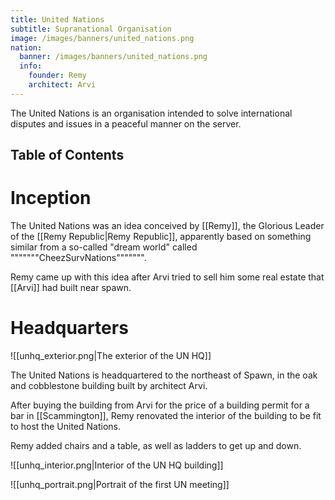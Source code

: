 ```yaml
---
title: United Nations
subtitle: Supranational Organisation
image: /images/banners/united_nations.png
nation:
  banner: /images/banners/united_nations.png
  info:
    founder: Remy
    architect: Arvi
---
```


The United Nations is an organisation intended to solve international disputes
and issues in a peaceful manner on the server.

## Table of Contents


# Inception

The United Nations was an idea conceived by [[Remy]], the Glorious Leader of the
[[Remy Republic|Remy Republic]], apparently based on something similar from a so-called "dream
world" called """""""CheezSurvNations""""""".

Remy came up with this idea after Arvi tried to sell him some real estate that
[[Arvi]] had built near spawn.

# Headquarters

![[unhq_exterior.png|The exterior of the UN HQ]]

The United Nations is headquartered to the northeast of Spawn, in the oak and cobblestone building built by architect Arvi.

After buying the building from Arvi for the price of a building permit for a bar in [[Scammington]], Remy renovated the interior of the building to be fit to host the United Nations.

Remy added chairs and a table, as well as ladders to get up and down.

![[unhq_interior.png|Interior of the UN HQ building]]

![[unhq_portrait.png|Portrait of the first UN meeting]]

